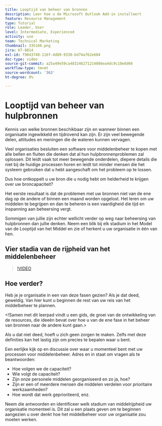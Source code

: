 ```yaml
---
title: Looptijd van beheer van bronnen
description: Leer hoe u de Microsoft Outlook Add-in installeert
feature: Resource Management
type: Tutorial
role: Leader, User
level: Intermediate, Experienced
activity: use
team: Technical Marketing
thumbnail: 335160.png
jira: KT-8814
exl-id: f9043748-116f-4d89-9330-bd74a762e684
doc-type: video
source-git-commit: a25a49e59ca483246271214886ea4dc9c10e8d66
workflow-type: tm+mt
source-wordcount: '363'
ht-degree: 0%

---
```


# Looptijd van beheer van hulpbronnen

Kennis van welke bronnen beschikbaar zijn en wanneer binnen een organisatie ingewikkeld en tijdrovend kan zijn. Er zijn veel bewegende delen, attitudes en meningen die de wateren kunnen vervagen.

Veel organisaties besluiten een software voor middelenbeheer te kopen met alle bellen en fluiten die denken dat al hun hulpbronnenproblemen zal oplossen. Dit leidt vaak tot meer bewegende onderdelen, diepere details die niet bij de huidige processen horen en leidt tot minder mensen die het systeem gebruiken dat u hebt aangeschaft om het probleem op te lossen.

Dus hoe ontkoppelt u uw bron die u nodig hebt om helderheid te krijgen over uw broncapaciteit?

Het eerste resultaat is dat de problemen met uw bronnen niet van de ene dag op de andere of binnen een maand worden opgelost. Het leren om uw middelen te begrijpen en dan te beheren is een vaardigheid die tijd en inspanning aan beheersing vergt.

Sommigen van jullie zijn echter wellicht verder op weg naar beheersing van hulpbronnen dan jullie denken. Neem een blik bij elk stadium in het Model van de Looptijd van het Middel en zie of herkent u uw organisatie in één van hen.

## Vier stadia van de rijpheid van het middelenbeheer

>[!VIDEO](https://video.tv.adobe.com/v/335160/?quality=12&learn=on)


## Hoe verder?

Heb je je organisatie in een van deze fasen gezien? Als je dat deed, geweldig. Van hier kunt u beginnen de rest van uw reis van het middelbeheer te plannen.

&lt;!Samen met dit leerpad vindt u een gids, de groei van de ontwikkeling van de resources, die ideeën bevat over hoe u van de ene fase in het beheer van bronnen naar de andere kunt gaan.&gt;

Als u dat niet deed, hoeft u zich geen zorgen te maken. Zelfs met deze definities kan het lastig zijn om precies te bepalen waar u bent.

Een eerlijke kijk op en discussie over waar u momenteel bent met uw processen voor middelenbeheer. Adres en in staat om vragen als te beantwoorden:

* Hoe volgen we de capaciteit?
* Wie volgt de capaciteit?
* Zijn onze personele middelen georganiseerd en zo ja, hoe?
* Zijn er een of meerdere mensen die middelen verdelen voor prioritaire werkzaamheden?
* Hoe wordt dat werk geprioriteerd, enz.

Neem die antwoorden en identificeer welk stadium van middelrijpheid uw organisatie momenteel is. Dit zal u een plaats geven om te beginnen aangezien u over denkt hoe het middelbeheer voor uw organisatie zou moeten werken.
